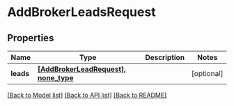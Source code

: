 # AddBrokerLeadsRequest


## Properties
Name | Type | Description | Notes
------------ | ------------- | ------------- | -------------
**leads** | [**[AddBrokerLeadRequest], none_type**](AddBrokerLeadRequest.md) |  | [optional] 

[[Back to Model list]](../README.md#documentation-for-models) [[Back to API list]](../README.md#documentation-for-api-endpoints) [[Back to README]](../README.md)


